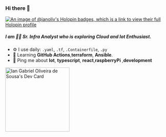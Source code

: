 ### Hi there 👋

[![An image of @ianoliv's Holopin badges, which is a link to view their full Holopin profile](https://holopin.me/ianoliv)](https://holopin.io/@ianoliv)
##### I am 👨‍💻 Sr. Infra Analyst who is exploring Cloud and Iot Enthusiast. 
 

- ⚙️ I use daily:  `.yaml`, `.tf`, `.Containerfile`, `.py`
- 🌱 Learning **GitHub Actions**,**terraform**, **Ansible**. 
- 💬 Ping me about **Iot**, **typescript**, **react**,**raspberryPi** ,**development**

<!-- 
f
[![trophy](https://github-profile-trophy.vercel.app/?username=IanOliv)](https://github.com/IanOliv/github-profile-trophy)

 -->

<!--
**IanOliv/IanOliv** is a ✨ _special_ ✨ repository because its `README.md` (this file) appears on your GitHub profile.

Here are some ideas to get you started:

- 🔭 I’m currently working on ...
- 🌱 I’m currently learning ...
- 👯 I’m looking to collaborate on ...
- 🤔 I’m looking for help with ...
- 💬 Ask me about ...
- 📫 How to reach me: ...
- 😄 Pronouns: ...
- ⚡ Fun fact: ...
-->

<a href="https://app.daily.dev/IanOliv"><img src="https://api.daily.dev/devcards/8fe7e9a7212242f9a87753e989cfeeda.png?r=jj0" width="200" alt="Ian Gabriel Oliveira de Sousa's Dev Card"/></a>
